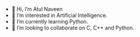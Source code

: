 - 👋 Hi, I’m Atul Naveen
- 👀 I’m interested in Artificial Intelligence.
- 🌱 I’m currently learning Python.
- 💞️ I’m looking to collaborate on C, C++ and Python.

<!---
atulnaveen/atulnaveen is a ✨ special ✨ repository because its `README.md` (this file) appears on your GitHub profile.
You can click the Preview link to take a look at your changes.
--->
